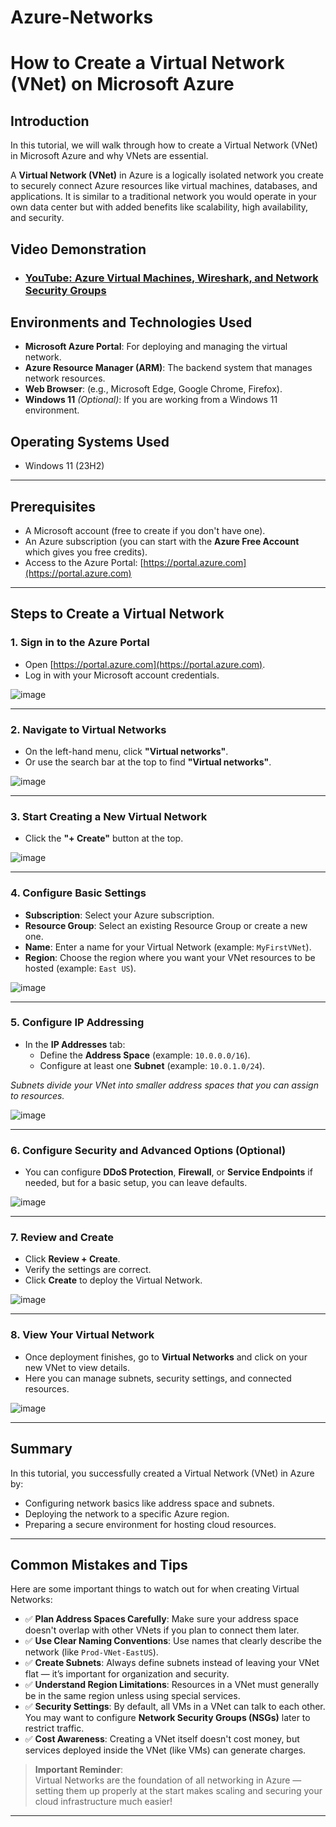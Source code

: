 # Azure-Networks
# How to Create a Virtual Network (VNet) on Microsoft Azure

## Introduction
In this tutorial, we will walk through how to create a Virtual Network (VNet) in Microsoft Azure and why VNets are essential.

A **Virtual Network (VNet)** in Azure is a logically isolated network you create to securely connect Azure resources like virtual machines, databases, and applications. It is similar to a traditional network you would operate in your own data center but with added benefits like scalability, high availability, and security.

<h2>Video Demonstration</h2>

- ### [YouTube: Azure Virtual Machines, Wireshark, and Network Security Groups](https://www.youtube.com)

## Environments and Technologies Used
- **Microsoft Azure Portal**: For deploying and managing the virtual network.
- **Azure Resource Manager (ARM)**: The backend system that manages network resources.
- **Web Browser**: (e.g., Microsoft Edge, Google Chrome, Firefox).
- **Windows 11** *(Optional)*: If you are working from a Windows 11 environment.

<h2>Operating Systems Used </h2>

- Windows 11 (23H2)
---

## Prerequisites
- A Microsoft account (free to create if you don't have one).
- An Azure subscription (you can start with the **Azure Free Account** which gives you free credits).
- Access to the Azure Portal: [https://portal.azure.com](https://portal.azure.com)

---

## Steps to Create a Virtual Network

### 1. Sign in to the Azure Portal
- Open [https://portal.azure.com](https://portal.azure.com).
- Log in with your Microsoft account credentials.

![image](https://github.com/user-attachments/assets/1f1b2efa-5e70-44e0-8421-d0b952185058)


---

### 2. Navigate to Virtual Networks
- On the left-hand menu, click **"Virtual networks"**.
- Or use the search bar at the top to find **"Virtual networks"**.

![image](https://github.com/user-attachments/assets/5e5a2563-8a6f-4ba8-a819-731d5165153e)


---

### 3. Start Creating a New Virtual Network
- Click the **"+ Create"** button at the top.

![image](https://github.com/user-attachments/assets/fa671dee-a346-4b34-b75c-210ec5bede93)


---

### 4. Configure Basic Settings
- **Subscription**: Select your Azure subscription.
- **Resource Group**: Select an existing Resource Group or create a new one.
- **Name**: Enter a name for your Virtual Network (example: `MyFirstVNet`).
- **Region**: Choose the region where you want your VNet resources to be hosted (example: `East US`).

![image](https://github.com/user-attachments/assets/befb47f1-f654-4022-aa4d-55a2ae75869d)


---

### 5. Configure IP Addressing
- In the **IP Addresses** tab:
  - Define the **Address Space** (example: `10.0.0.0/16`).
  - Configure at least one **Subnet** (example: `10.0.1.0/24`).

*Subnets divide your VNet into smaller address spaces that you can assign to resources.*

![image](https://github.com/user-attachments/assets/e1e28119-4dd8-4189-84b0-fb237cabe802)


---

### 6. Configure Security and Advanced Options (Optional)
- You can configure **DDoS Protection**, **Firewall**, or **Service Endpoints** if needed, but for a basic setup, you can leave defaults.

![image](https://github.com/user-attachments/assets/ca60d540-ac4b-4aa4-b77f-4a90b9036701)



---

### 7. Review and Create
- Click **Review + Create**.
- Verify the settings are correct.
- Click **Create** to deploy the Virtual Network.

![image](https://github.com/user-attachments/assets/cbf2d301-4f1c-42a7-a021-a5b9e009ccfa)

---

### 8. View Your Virtual Network
- Once deployment finishes, go to **Virtual Networks** and click on your new VNet to view details.
- Here you can manage subnets, security settings, and connected resources.

![image](https://github.com/user-attachments/assets/63f4e042-b1bb-439f-8717-3bb034c96756)


---

## Summary
In this tutorial, you successfully created a Virtual Network (VNet) in Azure by:
- Configuring network basics like address space and subnets.
- Deploying the network to a specific Azure region.
- Preparing a secure environment for hosting cloud resources.

---

## Common Mistakes and Tips

Here are some important things to watch out for when creating Virtual Networks:

- ✅ **Plan Address Spaces Carefully**: Make sure your address space doesn't overlap with other VNets if you plan to connect them later.
- ✅ **Use Clear Naming Conventions**: Use names that clearly describe the network (like `Prod-VNet-EastUS`).
- ✅ **Create Subnets**: Always define subnets instead of leaving your VNet flat — it’s important for organization and security.
- ✅ **Understand Region Limitations**: Resources in a VNet must generally be in the same region unless using special services.
- ✅ **Security Settings**: By default, all VMs in a VNet can talk to each other. You may want to configure **Network Security Groups (NSGs)** later to restrict traffic.
- ✅ **Cost Awareness**: Creating a VNet itself doesn't cost money, but services deployed inside the VNet (like VMs) can generate charges.

> **Important Reminder**:  
> Virtual Networks are the foundation of all networking in Azure — setting them up properly at the start makes scaling and securing your cloud infrastructure much easier!

---
